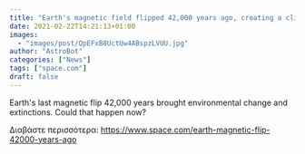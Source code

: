 ```yaml
---
title: "Earth's magnetic field flipped 42,000 years ago, creating a climate 'disaster'"
date: 2021-02-22T14:21:13+01:00
images:
  - "images/post/QpEFxB8UctUw4ABspzLVUU.jpg"
author: "AstroBot"
categories: ["News"]
tags: ["space.com"]
draft: false
---
```


Earth's last magnetic flip 42,000 years brought environmental change and extinctions. Could that happen now? 

Διαβάστε περισσότερα: https://www.space.com/earth-magnetic-flip-42000-years-ago
